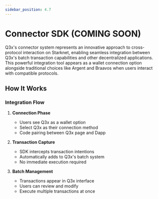 ```yaml
---
sidebar_position: 4.7
---
```


# Connector SDK (COMING SOON)

Q3x's connector system represents an innovative approach to cross-protocol interaction on Starknet, enabling seamless integration between Q3x's batch transaction capabilities and other decentralized applications. This powerful integration tool appears as a wallet connection option alongside traditional choices like Argent and Braavos when users interact with compatible protocols.

## How It Works

### Integration Flow

1. **Connection Phase**

   - Users see Q3x as a wallet option
   - Select Q3x as their connection method
   - Code pairing between Q3x page and Dapp

2. **Transaction Capture**

   - SDK intercepts transaction intentions
   - Automatically adds to Q3x's batch system
   - No immediate execution required

3. **Batch Management**
   - Transactions appear in Q3x interface
   - Users can review and modify
   - Execute multiple transactions at once
